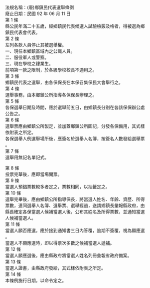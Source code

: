 法規名稱：(廢)鄉鎮民代表選舉條例  
廢止日期：民國 92 年 06 月 11 日  
第 1 條  
縣公民年滿二十五歲，經鄉鎮民代表候選人試驗檢覈及格者，得被選為鄉  
鎮民代表會代表。  
第 2 條  
左列各款人員停止其被選舉權。  
一、現任本鄉鎮區域內之公職人員。  
二、服役軍人或警察。  
三、現在學校之肄業生。  
前項第一款之限制，於各級學校校長不適用之。  
第 3 條  
鄉鎮民代表之選舉，由各保保長在本保召集保民大會舉行之。  
第 4 條  
選舉事務，由本鄉鎮公所指導各保保長辦理之。  
第 5 條  
各保選舉日期及時間，應於選舉前五日，由鄉鎮長分別在各該保保辦公處  
公告之。  
第 6 條  
選舉票應由鄉鎮公所製定，並加蓋鄉鎮公所圖記，分發各保備用，其式樣  
依附表之所定。  
各保選舉人例選舉場所後，應簽名於選舉人名簿，按簽名人數發給選舉票  
。  
第 7 條  
選舉用無記名單記式。  


第 8 條  
投票完華後，應即當場開票。  
第 9 條  
當選人預錩票數較多者定之，票數相同，以抽籤定之。  
第 10 條  
選舉完畢後，應由鄉鎮公所指導保長，將當選人姓名、年齡、資歷、所得  
票數，連同選舉人名簿、選舉票、選舉經過，送請鄉鎮長彙報縣政府，由  
縣長確定各保當選人候補當選人後，公布其姓名及所得票數，並通知當選  
人候補當選人。  
第 11 條  
當選人願否應選，應於接到通知書三日內答覆，逾期不簽覆，視為願應選  
。  
當選人不願應選時，即以得票次多數之候補當選人遞補。  
第 12 條  
當選人願應選後，應由縣政府將當選人姓名列冊彙報省政府備案。  
第 13 條  
當選人證書，由縣政府發給，其式樣依附表之所定。  
第 14 條  
本條例施行日期，以命令定之。  


